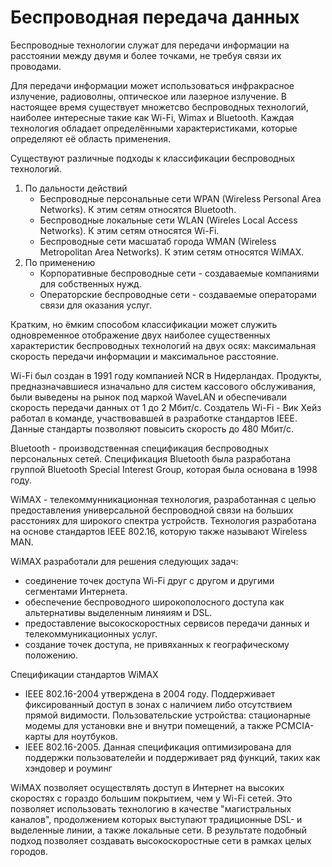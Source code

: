 # Беспроводная передача данных

Беспроводные технологии служат для передачи информации на расстоянии между двумя и более точками, не требуя связи их проводами.

Для передачи информации может использоваться инфракрасное излучение, радиоволны, оптическое или лазерное излучение. В настоящее время существует множетсво беспроводных технологий, наиболее интересные такие как Wi-Fi, Wimax и Bluetooth. Каждая технология обладает определёнными характеристиками, которые определяют её область применения.

Существуют различные подходы к классификации беспроводных технологий.

1. По дальности действий
   - Беспроводные персональные сети WPAN (Wireless Personal Area Networks). К этим сетям относятся Bluetooth.
   - Беспроводные локальные сети WLAN (Wireles Local Access Networks). К этим сетям относятся Wi-Fi.
   - Беспроводные сети масшатаб города WMAN (Wireless Metropolitan Area Networks). К этим сетям относятся WiMAX.
2. По применению
   - Корпоративные беспроводные сети - создаваемые компаниями для собственных нужд.
   - Операторские беспроводные сети - создаваемые операторами связи для оказания услуг.

Кратким, но ёмким способом классификации может служить одновременное отображение двух наиболее существенных характеристик беспроводных технологий на двух осях: максимальная скорость передачи информации и максимальное расстояние.

Wi-Fi был создан в 1991 году компанией NCR в Нидерландах. Продукты, предназначавшиеся изначально для систем кассового обслуживания, были выведены на рынок под маркой WaveLAN и обеспечивали скорость передачи данных от 1 до 2 Мбит/с. Создатель Wi-Fi - Вик Хейз работал в команде, участвовавшей в разработке стандартов IEEE. Данные стандарты позволяют повысить скорость до 480 Мбит/с.

Bluetooth - производственная спецификация беспроводных персональных сетей. Спецификация Bluetooth была разработана группой Bluetooth Special Interest Group, которая была основана в 1998 году.

WiMAX - телекоммунникационная технология, разработанная с целью предоставления универсальной беспроводной связи на больших расстониях для широкого спектра устройств. Технология разработана на основе стандартов IEEE 802.16, которую также называют Wireless MAN.

WiMAX разработали для решения следующих задач:

- соединение точек доступа Wi-Fi друг с другом и другими сегментами Интернета.
- обеспечение беспроводного широкополосного доступа как альтернативы выделенным линяиям и DSL.
- предоставление высокоскоростных сервисов передачи данных и телекоммуникационных услуг.
- создание точек доступа, не привяханных к географическому положению.

Спецификации стандартов WiMAX

- IEEE 802.16-2004 утверждена в 2004 году. Поддерживает фиксированный доступ в зонах с наличием либо отсутствием прямой видимости. Пользовательские устройства: стационарные модемы для установки вне и внутри помещений, а также PCMCIA-карты для ноутбуков.
- IEEE 802.16-2005. Данная спецификация оптимизирована для поддержки пользователейи и поддерживает ряд функций, таких как хэндовер и роуминг

WiMAX позволяет осуществлять доступ в Интернет на высоких скоростях с гораздо большим покрытием, чем у Wi-Fi сетей. Это позволяет использовать технологию в качестве "магистральных каналов", продолжением которых выступают традиционные DSL- и выделенные линии, а также локальные сети. В результате подобный подход позволяет создавать высокоскоростные сети в рамках целых городов.
